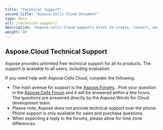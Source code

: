 ```yaml
---
title: "Technical Support"
second_title: "Aspose.Cells Cloud Document"
type: docs
url: /technical-support/
description: "Aspose.Cells Cloud supports Excel to create, convert, merge, split, protected, inner object operation, and so on."
weight: 80
---
```


## **Aspose.Cloud Technical Support**
Aspose provides unlimited free technical support for all its products. The support is available to all users, including evaluation.

If you need help with Aspose.Cells Cloud, consider the following:

- The main avenue for support is the [Aspose.Forums](http://forum.aspose.cloud/) . Post your question in the [Aspose.Cells Forum](https://forum.aspose.cloud/c/cells) and it will be answered within a few hours. The questions are answered directly by the Aspose.Words for Cloud development team.
- Please note, Aspose does not provide technical support over the phone. Phone support is only available for sales and purchase questions.
- When expecting a reply in the forums, please allow for time zone differences.
